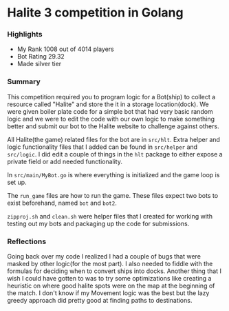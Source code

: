 # Halite 3 competition in Golang

### Highlights
- My Rank 1008 out of 4014 players
- Bot Rating 29.32
- Made silver tier

### Summary 

This competition required you to program logic for a Bot(ship) to collect a resource called "Halite" and store the it in a storage location(dock).
We were given boiler plate code for a simple bot that had very basic random logic and we were to edit the code with our own logic to make something better and submit our bot to the Halite website to challenge against others.

All Halite(the game) related files for the bot are in `src/hlt`. Extra helper and logic functionality files that I added can be found in `src/helper` and `src/logic`. I did edit a couple of things in the `hlt` package to either expose a private field or add needed functionality.

In `src/main/MyBot.go` is where everything is initialized and the game loop is set up.

The `run_game` files are how to run the game. These files expect two bots to exist beforehand, named `bot` and `bot2`.

`zipproj.sh` and `clean.sh` were helper files that I created for working with testing out my bots and packaging up the code for submissions.

### Reflections

Going back over my code I realized I had a couple of bugs that were masked by other logic(for the most part). I also needed to fiddle with the formulas for deciding when to convert ships into docks. Another thing that I wish I could have gotten to was to try some optimizations like creating a heuristic on where good halite spots were on the map at the beginning of the match. I don't know if my Movement logic was the best but the lazy greedy approach did pretty good at finding paths to destinations.

